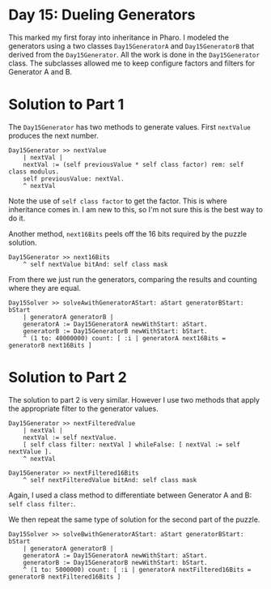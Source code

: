 # Day 15: Dueling Generators

This marked my first foray into inheritance in Pharo.  I modeled the generators using a two classes `Day15GeneratorA` and `Day15GeneratorB` that derived from the `Day15Generator`.  All the work is done in the `Day15Generator` class.  The subclasses allowed me to keep configure factors and filters for Generator A and B.

# Solution to Part 1
The `Day15Generator` has two methods to generate values.  First `nextValue` produces the next number.

```smalltalk
Day15Generator >> nextValue
	| nextVal |
	nextVal := (self previousValue * self class factor) rem: self class modulus. 
	self previousValue: nextVal.
	^ nextVal
```
Note the use of `self class factor` to get the factor.  This is where inheritance comes in.  I am new to this, so I'm not sure this is the best way to do it.

Another method, `next16Bits` peels off the 16 bits required by the puzzle solution.

```smalltalk
Day15Generator >> next16Bits
	^ self nextValue bitAnd: self class mask
``` 

From there we just run the generators, comparing the results and counting where they are equal.

```smalltalk
Day15Solver >> solveAwithGeneratorAStart: aStart generatorBStart: bStart
	| generatorA generatorB |
	generatorA := Day15GeneratorA newWithStart: aStart.
	generatorB := Day15GeneratorB newWithStart: bStart.
	^ (1 to: 40000000) count: [ :i | generatorA next16Bits = generatorB next16Bits ]
```

# Solution to Part 2

The solution to part 2 is very similar.  However I use two methods that apply the appropriate filter to the generator values.

```smalltalk
Day15Generator >> nextFilteredValue
	| nextVal |
	nextVal := self nextValue.
	[ self class filter: nextVal ] whileFalse: [ nextVal := self nextValue ].
	^ nextVal
```

```smalltalk
Day15Generator >> nextFiltered16Bits
	^ self nextFilteredValue bitAnd: self class mask
```

Again, I used a class method to differentiate between Generator A and B: `self class filter:`.

We then repeat the same type of solution for the second part of the puzzle.

```smalltalk
Day15Solver >> solveBwithGeneratorAStart: aStart generatorBStart: bStart
	| generatorA generatorB |
	generatorA := Day15GeneratorA newWithStart: aStart.
	generatorB := Day15GeneratorB newWithStart: bStart.
	^ (1 to: 5000000) count: [ :i | generatorA nextFiltered16Bits = generatorB nextFiltered16Bits ]
```